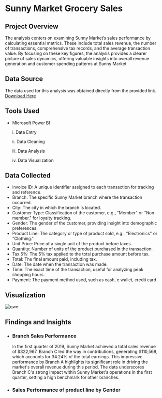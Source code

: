 # Sunny Market Grocery Sales

## Project Overview

The analysis centers on examining Sunny Market’s sales performance by calculating essential metrics. These include total sales revenue, the number of transactions, comprehensive tax records, and the average transaction value. By focusing on these key figures, the analysis provides a clearer picture of sales dynamics, offering valuable insights into overall revenue generation and customer spending patterns at Sunny Market

## Data Source

The data used for this analysis was obtained directly from the provided link.  [Download Here](https://github.com/user-attachments/files/17647510/supermarket_sales.csv)

## Tools Used

- Microsoft Power BI

  i. Data Entry

  ii. Data Cleaning

  iii. Data Analysis

  iv. Data Visualization
  
## Data Collected

- Invoice ID: A unique identifier assigned to each transaction for tracking and reference.
- Branch: The specific Sunny Market branch where the transaction occurred.
- City: The city in which the branch is located.
- Customer Type: Classification of the customer, e.g., "Member" or "Non-member," for loyalty tracking.
- Gender: The gender of the customer, providing insight into demographic preferences.
- Product Line: The category or type of product sold, e.g., "Electronics" or "Clothing."
- Unit Price: Price of a single unit of the product before taxes.
- Quantity: Number of units of the product purchased in the transaction.
- Tax 5%: The 5% tax applied to the total purchase amount before tax.
- Total: The final amount paid, including tax.
- Date: The date when the transaction was made.
- Time: The exact time of the transaction, useful for analyzing peak shopping hours.
- Payment: The payment method used, such as cash, e wallet, credit card

## Visualization

![qwe](https://github.com/user-attachments/assets/581a4323-2fd1-4b8a-893f-f1c024caac47)




## Findings and Insights

- ### Branch Sales Performance
    In the first quarter of 2019, Sunny Market achieved a total sales revenue of $322,967. Branch C led the way in 
  contributions, generating $110,568, which accounts for 34.24% of the total earnings. This impressive performance by Branch A 
  highlights its significant role in driving the market's overall revenue during this period. The data underscores Branch C's 
  strong impact within Sunny Market's operations in the first quarter, setting a high benchmark for other branches.

- ### Sales Performance of product line by Gender
  
  
